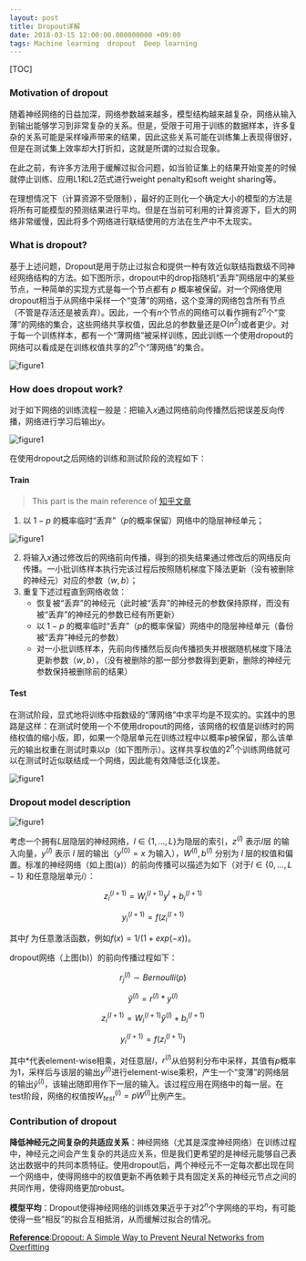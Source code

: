 ```yaml
---
layout: post
title: Dropout详解
date: 2018-03-15 12:00:00.000000000 +09:00
tags: Machine learning  dropout  Deep learning
---
```


[TOC]

### Motivation of dropout

随着神经网络的日益加深，网络参数越来越多，模型结构越来越复杂，网络从输入到输出能够学习到非常复杂的关系。但是，受限于可用于训练的数据样本，许多复杂的关系可能是采样噪声带来的结果，因此这些关系可能在训练集上表现得很好，但是在测试集上效率却大打折扣，这就是所谓的过拟合现象。

在此之前，有许多方法用于缓解过拟合问题，如当验证集上的结果开始变差的时候就停止训练、应用L1和L2范式进行weight penalty和soft weight sharing等。

在理想情况下（计算资源不受限制），最好的正则化一个确定大小的模型的方法是将所有可能模型的预测结果进行平均。但是在当前可利用的计算资源下，巨大的网络非常缓慢，因此将多个网络进行联结使用的方法在生产中不太现实。

### What is dropout?

基于上述问题，Dropout是用于防止过拟合和提供一种有效近似联结指数级不同神经网络结构的方法。如下图所示，dropout中的drop指随机“丢弃”网络层中的某些节点，一种简单的实现方式是每一个节点都有 $p$ 概率被保留。对一个网络使用dropout相当于从网络中采样一个“变薄”的网络，这个变薄的网络包含所有节点（不管是存活还是被丢弃）。因此，一个有$n$个节点的网络可以看作拥有$2^{n}$个“变薄”的网络的集合，这些网络共享权值，因此总的参数量还是$O(n^{2})$或者更少。对于每一个训练样本，都有一个“薄网络”被采样训练，因此训练一个使用dropout的网络可以看成是在训练权值共享的$2^{n}$个“薄网络”的集合。

![figure1](https://github.com/Pea-Shooter/Pea-Shooter.github.io/raw/master/images/blog/2018-03-15/Figure_1.png)

### How does dropout work?

对于如下网络的训练流程一般是：把输入$x$通过网络前向传播然后把误差反向传播，网络进行学习后输出$y$。

![figure1](https://github.com/Pea-Shooter/Pea-Shooter.github.io/raw/master/images/blog/2018-03-15/Figure_3.png)

在使用dropout之后网络的训练和测试阶段的流程如下：

#### Train

> This part is the main reference of [知乎文章](https://zhuanlan.zhihu.com/p/23178423) 

1. 以 $1-p$ 的概率临时“丢弃”（$p$的概率保留）网络中的隐层神经单元；

![figure1](https://github.com/Pea-Shooter/Pea-Shooter.github.io/raw/master/images/blog/2018-03-15/Figure_4.png)

2. 将输入$x$通过修改后的网络前向传播，得到的损失结果通过修改后的网络反向传播。一小批训练样本执行完该过程后按照随机梯度下降法更新（没有被删除的神经元）对应的参数（$w,b$）；
3. 重复下述过程直到网络收敛：
   * 恢复被“丢弃”的神经元（此时被“丢弃”的神经元的参数保持原样，而没有被“丢弃”的神经元的参数已经有所更新）
   * 以 $1-p$ 的概率临时“丢弃”（$p$的概率保留）网络中的隐层神经单元（备份被“丢弃”神经元的参数）
   * 对一小批训练样本，先前向传播然后反向传播损失并根据随机梯度下降法更新参数（$w,b$），（没有被删除的那一部分参数得到更新，删除的神经元参数保持被删除前的结果）

#### Test

在测试阶段，显式地将训练中指数级的“薄网络”中求平均是不现实的。实践中的思路是这样：在测试时使用一个不使用dropout的网络，该网络的权值是训练时的网络权值的缩小版，即，如果一个隐层单元在训练过程中以概率p被保留，那么该单元的输出权重在测试时乘以p（如下图所示）。这样共享权值的$2^{n}$个训练网络就可以在测试时近似联结成一个网络，因此能有效降低泛化误差。

![figure1](https://github.com/Pea-Shooter/Pea-Shooter.github.io/raw/master/images/blog/2018-03-15/Figure_2.png)

### Dropout model description

![figure1](https://github.com/Pea-Shooter/Pea-Shooter.github.io/raw/master/images/blog/2018-03-15/Figure_5.png)

考虑一个拥有$L$层隐层的神经网络，$l \in \{1,…,L\}$为隐层的索引，$z^{(l)}$ 表示$l$层 的输入向量，$y^{(l)}$ 表示 $l$ 层的输出（$y^{(0)}=x$ 为输入），$W^{(l)},b^{(l)}$ 分别为 $l$ 层的权值和偏置。标准的神经网络（如上图(a)）的前向传播可以描述为如下（对于$l \in \{0,…,L-1\}$ 和任意隐层单元$i$）：

$$z_{i}^{(l+1)}=W_i^{(l+1)}y^{l}+b_{i}^{(l+1)}$$

$$y_{i}^{(l+1)}=f(z_{i}^{(l+1)}$$

其中$f$ 为任意激活函数，例如$f(x) = 1/(1+exp(-x))$。

dropout网络（上图(b)）的前向传播过程如下：

$$r_{j}^{(l)} \sim Bernoulli(p) $$

$$\breve{y}^{(l)}=r^{(l)}*y^{(l)}$$

$$z_{i}^{(l+1)}=W_{i}^{(l+1)}\breve{y}^{(l)}+b_{i}^{(l+1)}$$

$$y_{i}^{(l+1)}=f(z_{i}^{(l+1)})$$

其中$*$代表element-wise相乘，对任意层$l$，$r^{(l)}$从伯努利分布中采样，其值有$p$概率为1，采样后与该层的输出$y^{(l)}$进行element-wise乘积，产生一个“变薄”的网络层的输出$\breve{y}^{(l)}$，该输出随即用作下一层的输入。该过程应用在网络中的每一层。在test阶段，网络的权值按$W_{test}^{(l)}=pW^{(l)}$比例产生。

### Contribution of dropout

**降低神经元之间复杂的共适应关系**：神经网络（尤其是深度神经网络）在训练过程中，神经元之间会产生复杂的共适应关系，但是我们更希望的是神经元能够自己表达出数据中的共同本质特征。使用dropout后，两个神经元不一定每次都出现在同一个网络中，使得网络中的权值更新不再依赖于具有固定关系的神经元节点之间的共同作用，使得网络更加robust。

**模型平均**：Dropout使得神经网络的训练效果近乎于对$2^{n}$个字网络的平均，有可能使得一些“相反”的拟合互相抵消，从而缓解过拟合的情况。



[**Reference**:Dropout: A Simple Way to Prevent Neural Networks from Overfitting](http://www.jmlr.org/papers/volume15/srivastava14a/srivastava14a.pdf?utm_content=buffer79b43&utm_medium=social&utm_source=twitter.com&utm_campaign=buffer)